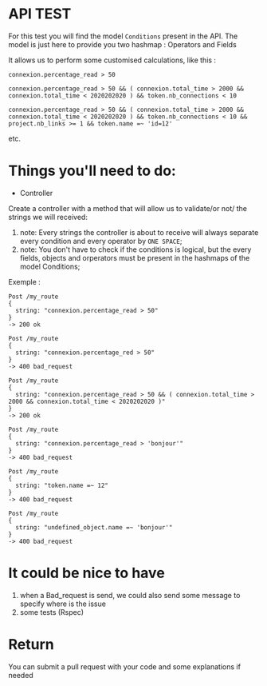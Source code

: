 # API TEST

For this test you will find the model `Conditions` present in the API.
The model is just here to provide you two hashmap : Operators and Fields

It allows us to perform some customised calculations, like this :

`connexion.percentage_read > 50`

`connexion.percentage_read > 50 && ( connexion.total_time > 2000 && connexion.total_time < 2020202020 ) && token.nb_connections < 10`

`connexion.percentage_read > 50 && ( connexion.total_time > 2000 && connexion.total_time < 2020202020 ) && token.nb_connections < 10 && project.nb_links >= 1 && token.name =~ 'id=12'`

etc.


# Things you'll need to do:

* Controller

Create a controller with a method that will allow us to validate/or not/ the strings we will received:

1) note: Every strings the controller is about to receive will always separate every condition and every operator by `ONE SPACE`;
2) note: You don't have to check if the conditions is logical, but the every fields, objects and orperators must be present in the hashmaps of the model Conditions;


Exemple :
```
Post /my_route
{
  string: "connexion.percentage_read > 50"
}
-> 200 ok
```
```
Post /my_route
{
  string: "connexion.percentage_red > 50"
}
-> 400 bad_request
```
```
Post /my_route
{
  string: "connexion.percentage_read > 50 && ( connexion.total_time > 2000 && connexion.total_time < 2020202020 )"
}
-> 200 ok
```
```
Post /my_route
{
  string: "connexion.percentage_read > 'bonjour'"
}
-> 400 bad_request
```
```
Post /my_route
{
  string: "token.name =~ 12"
}
-> 400 bad_request
```
```
Post /my_route
{
  string: "undefined_object.name =~ 'bonjour'"
}
-> 400 bad_request
```


# It could be nice to have

1) when a Bad_request is send, we could also send some message to specify where is the issue
2) some tests (Rspec)

# Return

You can submit a pull request with your code and some explanations if needed
